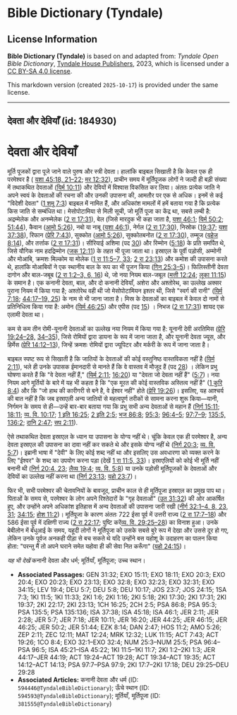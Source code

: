 # Bible Dictionary (Tyndale)

## License Information

**Bible Dictionary (Tyndale)** is based on and adapted from: _Tyndale Open Bible Dictionary_, [Tyndale House Publishers](https://tyndaleopenresources.com/), 2023, which is licensed under a [CC BY-SA 4.0 license](https://creativecommons.org/licenses/by-sa/4.0/legalcode.en).

This markdown version (created `2025-10-17`) is provided under the same license.



--------------------------------

## देवता और देवियाँ (id: 184930)

देवता और देवियाँ
================

मूर्ति पूजकों द्वारा पूजे जाने वाले पुरुष और स्त्री देवता। हालांकि बाइबल सिखाती है कि केवल एक ही परमेश्वर है ( [यशा 45:18, 21–22](https://ref.ly/Isa45:18,Isa45:21-Isa45:22); [मर 12:32](https://ref.ly/Mark12:32)), प्राचीन समय में मूर्तिपूजक लोगों ने जल्दी ही बड़ी संख्या में तथाकथित देवताओं ([यिर्म 10:11](https://ref.ly/Jer10:11)) और देवियों में विश्वास विकसित कर लिया। अंततः प्रत्येक जाति ने अपने स्वयं के देवताओं की रचना की और उनकी उपासना की, आमतौर पर एक से अधिक। इनमें से कई "विदेशी देवता" ([1 शमू 7:3](https://ref.ly/1Sam7:3)) बाइबल में नामित हैं, और अधिकांश मामलों में हमें बताया गया है कि प्रत्येक किस जाति से सम्बंधित था। मेसोपोटामिया से मिली सूची, जो मूर्ति पूजा का केंद्र था, सबसे लम्बी है: अद्रम्मेलेक और अनम्मेलेक ([2 रा 17:31](https://ref.ly/2Kgs17:31)), बेल (जिसे मारदुक भी कहा जाता है, [यशा 46:1](https://ref.ly/Isa46:1); [यिर्म 50:2](https://ref.ly/Jer50:2); [51:44](https://ref.ly/Jer51:44)), कैवान ([आमो 5:26](https://ref.ly/Amos5:26)), नबो या नाबू ([यशा 46:1](https://ref.ly/Isa46:1)), नेर्गल ([2 रा 17:30](https://ref.ly/2Kgs17:30)), निस्रोक ([19:37](https://ref.ly/2Kgs19:37); [यशा 37:38](https://ref.ly/Isa37:38)), रिफान ([प्रेरि 7:43](https://ref.ly/Acts7:43)), सुक्कोत ([आमो 5:26](https://ref.ly/Amos5:26)), सुक्कोतबनोत ([2 रा 17:30](https://ref.ly/2Kgs17:30)), तम्मूज ([यहेज 8:14](https://ref.ly/Ezek8:14)), और तर्त्ताक ([2 रा 17:31](https://ref.ly/2Kgs17:31))। सीरियाई अशिमा (पद [30](https://ref.ly/2Kgs17:30)) और रिम्मोन ([5:18](https://ref.ly/2Kgs5:18)) के प्रति समर्पित थे, जिसे यौगिक नाम हदद्रिम्मोन ([जक 12:11](https://ref.ly/Zech12:11)) के तहत भी पूजा जाता था। इस्राएल के पूर्वी पड़ोसी, अम्मोनी और मोआबि, क्रमशः मिल्कोम या मोलेक ([1 रा 11:5–7, 33](https://ref.ly/1Kgs11:5-1Kgs11:7,1Kgs11:33); [2 रा 23:13](https://ref.ly/2Kgs23:13)) और कमोश की उपासना करते थे, हालांकि मोआबियों ने एक स्थानीय बाल के रूप का भी पूजन किया ([गिन 25:3–5](https://ref.ly/Num25:3-Num25:5))। फिलिस्तीनी देवता दागोन और बाल\-जबूब ([2 रा 1:2–3, 6, 16](https://ref.ly/2Kgs1:2-2Kgs1:3)) थे, जो नया नियम बाल\-जबूल ([मत्ती 12:24](https://ref.ly/Matt12:24); [लूका 11:15](https://ref.ly/Luke11:15)) के समान है। एक कनानी देवता, बाल, और दो कनानी देवियाँ, अशेरा और अश्तोरेथ, का उल्लेख अक्सर पुराना नियम में किया गया है; अश्तोरेथ वही थी जो मेसोपोटामियन इश्तर थी, जिसे "स्वर्ग की रानी" ([यिर्म 7:18](https://ref.ly/Jer7:18); [44:17–19, 25](https://ref.ly/Jer44:17-Jer44:19,Jer44:25)) के नाम से भी जाना जाता है। मिस्र के देवताओं का बाइबल में केवल दो नामों से प्रतिनिधित्व किया गया है: अमोन ([यिर्म 46:25](https://ref.ly/Jer46:25)) और एपीस (पद [15](https://ref.ly/Jer46:15)) । निभज ([2 रा 17:31](https://ref.ly/2Kgs17:31)) शायद एक एलामी देवता था।

कम से कम तीन रोमी\-यूनानी देवताओं का उल्लेख नया नियम में किया गया है: यूनानी देवी अरतिमिस ([प्रेरि 19:24–28,](https://ref.ly/Acts19:24-Acts19:28) [34–35](https://ref.ly/Acts19:24-Acts19:28,Acts19:34-Acts19:35)), जिसे रोमियों द्वारा डायना के रूप में जाना जाता है, और यूनानी देवता ज्यूस, और हिर्मेस ([प्रेरि 14:12–13](https://ref.ly/Acts14:12-Acts14:13)), जिन्हें क्रमशः रोमियों द्वारा ज्यूपिटर और मर्करी के रूप में जाना जाता है।

बाइबल स्पष्ट रूप से सिखाती है कि जातियों के देवताओं की कोई वस्तुनिष्ठ वास्तविकता नहीं है ([यिर्म 2:11](https://ref.ly/Jer2:11)), भले ही उनके उपासक ईमानदारी से मानते हैं कि वे वास्तव में मौजूद हैं (पद [28](https://ref.ly/Jer2:28)) । लेकिन प्रभु घोषणा करते हैं कि "वे देवता नहीं हैं," ([यिर्म 2:11](https://ref.ly/Jer2:11); [16:20](https://ref.ly/Jer16:20)) या "देवता जो देवता नहीं हैं" ([5:7](https://ref.ly/Jer5:7))। नया नियम आगे मूर्तियों के बारे में यह भी कहता है कि "एक मूरत की कोई वास्तविक अस्तित्व नहीं है" ([1 कुरि 8:4](https://ref.ly/1Cor8:4)) और कि "जो हाथ की कारीगरी से बने है, वे ईश्वर नहीं" होते ([प्रेरि 19:26](https://ref.ly/Acts19:26))। इसलिए, यह आश्चर्य की बात नहीं है कि जब इस्राएली अन्य जातियों से महत्वपूर्ण तरीकों से सामना करना शुरू किया—यानी, निर्गमन के समय से ही—उन्हें बार\-बार बताया गया कि प्रभु सभी अन्य देवताओं से महान हैं ([निर्ग 15:11](https://ref.ly/Exod15:11); [18:11](https://ref.ly/Exod18:11); [व्य. वि. 10:17](https://ref.ly/Deut10:17); [1 इति 16:25](https://ref.ly/1Chr16:25); [2 इति 2:5](https://ref.ly/2Chr2:5); [भज 86:8](https://ref.ly/Ps86:8); [95:3](https://ref.ly/Ps95:3); [96:4–5](https://ref.ly/Ps96:4-Ps96:5); [97:7–9](https://ref.ly/Ps97:7-Ps97:9); [135:5,](https://ref.ly/Ps135:5) [136:2](https://ref.ly/Ps135:5,Ps135:136); [दानि 2:47](https://ref.ly/Dan2:47); [सप 2:11](https://ref.ly/Zeph2:11)).

ऐसे तथाकथित देवता इस्राएल के ध्यान या उपासना के योग्य नहीं थे। चूंकि केवल एक ही परमेश्वर है, अन्य देवता इस्राएल की उपासना का दावा नहीं कर सकते थे और इसके योग्य नहीं थे ([निर्ग 20:3](https://ref.ly/Exod20:3); [व्य. वि. 5:7](https://ref.ly/Deut5:7))। इब्रानी भाषा में "देवी" के लिए कोई शब्द नहीं था और इसलिए उस अवधारणा को व्यक्त करने के लिए "ईश्वर" के शब्द का उपयोग करना पड़ा (देखें [1 रा 11:5, 33](https://ref.ly/1Kgs11:5,1Kgs11:33))। इस्राएलियों को कोई भी मूर्ति नहीं बनानी थी ([निर्ग 20:4, 23](https://ref.ly/Exod20:4,Exod20:23); [लैव्य 19:4](https://ref.ly/Lev19:4); [व्य. वि. 5:8](https://ref.ly/Deut5:8)) या उनके पड़ोसी मूर्तिपूजकों के देवताओं और देवियों का उल्लेख नहीं करना था ([निर्ग 23:13](https://ref.ly/Exod23:13); [यहो 23:7](https://ref.ly/Josh23:7))।

फिर भी, सभी परमेश्वर की चेतावनियों के बावजूद, प्राचीन काल से ही मूर्तिपूजा इस्राएल का प्रमुख पाप था। पिताओं के समय से, परमेश्वर के लोग अपने रिश्तेदारों के "गृह देवताओं" ([उत 31:32](https://ref.ly/Gen31:32)) की ओर आकर्षित हुए, और उन्होंने अपने अधिकांश इतिहास में अन्य देवताओं की उपासना जारी रखी ([नीर्ग 32:1–4, 8, 23, 31](https://ref.ly/Exod32:1-Exod32:4,Exod32:8,Exod32:23,Exod32:31); [34:15](https://ref.ly/Exod34:15); [होश 11:2](https://ref.ly/Hos11:2))। मूर्तिपूजा के कारण अंततः 722 ईसा पूर्व में उत्तरी राज्य ([2 रा 17:7–18](https://ref.ly/2Kgs17:7-2Kgs17:18)) और 586 ईसा पूर्व में दक्षिणी राज्य ([2 रा 22:17](https://ref.ly/2Kgs22:17); पुष्टि करें[व्य. वि. 29:25–28](https://ref.ly/Deut29:25-Deut29:28)) का विनाश हुआ। उनके बेबीलोन में बँधुआई के समय, यहूदी लोगों ने मूर्तिपूजा को उसके सबसे बुरे रूप में देखा और उससे दूर हो गए, लेकिन उनके पूर्वज अनकही पीड़ा से बच सकते थे यदि उन्होंने बस यहोशू के उदाहरण का पालन किया होता: "परन्तु मैं तो अपने घराने समेत यहोवा ही की सेवा नित करूँगा" ([यहो 24:15](https://ref.ly/Josh24:15))। 

*यह भी देखें* कनानी देवता और धर्म; मूर्तियाँ, मूर्तिपूजा; उच्च स्थान। 

* **Associated Passages:** GEN 31:32; EXO 15:11; EXO 18:11; EXO 20:3; EXO 20:4; EXO 20:23; EXO 23:13; EXO 32:8; EXO 32:23; EXO 32:31; EXO 34:15; LEV 19:4; DEU 5:7; DEU 5:8; DEU 10:17; JOS 23:7; JOS 24:15; 1SA 7:3; 1KI 11:5; 1KI 11:33; 2KI 1:6; 2KI 1:16; 2KI 5:18; 2KI 17:30; 2KI 17:31; 2KI 19:37; 2KI 22:17; 2KI 23:13; 1CH 16:25; 2CH 2:5; PSA 86:8; PSA 95:3; PSA 135:5; PSA 135:136; ISA 37:38; ISA 45:18; ISA 46:1; JER 2:11; JER 2:28; JER 5:7; JER 7:18; JER 10:11; JER 16:20; JER 44:25; JER 46:15; JER 46:25; JER 50:2; JER 51:44; EZK 8:14; DAN 2:47; HOS 11:2; AMO 5:26; ZEP 2:11; ZEC 12:11; MAT 12:24; MRK 12:32; LUK 11:15; ACT 7:43; ACT 19:26; 1CO 8:4; EXO 32:1–EXO 32:4; NUM 25:3–NUM 25:5; PSA 96:4–PSA 96:5; ISA 45:21–ISA 45:22; 1KI 11:5–1KI 11:7; 2KI 1:2–2KI 1:3; JER 44:17–JER 44:19; ACT 19:24–ACT 19:28; ACT 19:34–ACT 19:35; ACT 14:12–ACT 14:13; PSA 97:7–PSA 97:9; 2KI 17:7–2KI 17:18; DEU 29:25–DEU 29:28
* **Associated Articles:** कनानी देवता और धर्म (ID: `594446@TyndaleBibleDictionary`); ऊँचे स्थान (ID: `594593@TyndaleBibleDictionary`); मूर्तियाँ, मूर्तिपूजा (ID: `381555@TyndaleBibleDictionary`)

